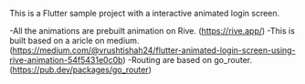 This is a Flutter sample project with a interactive animated login screen.

-All the animations are prebuilt animation on Rive. (https://rive.app/)
-This is built based on a aricle on medium. (https://medium.com/@vrushtishah24/flutter-animated-login-screen-using-rive-animation-54f5431e0c0b)
-Routing are based on go_router. (https://pub.dev/packages/go_router)


